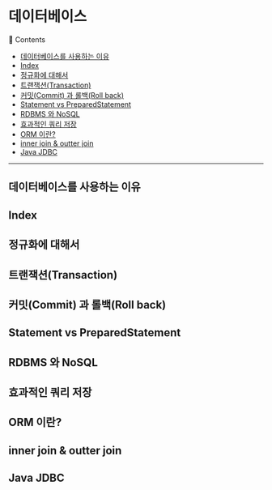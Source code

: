 # 데이터베이스
🔖 Contents

- [데이터베이스를 사용하는 이유](#데이터베이스를-사용하는-이유)
- [Index](#Index)
- [정규화에 대해서](#정규화에-대해서)
- [트랜잭션(Transaction)](#트랜잭션(Transaction))
- [커밋(Commit) 과 롤백(Roll back)](#커밋(Commit)-과-롤백(Roll-back))
- [Statement vs PreparedStatement](#Statement-vs-PreparedStatement)
- [RDBMS 와 NoSQL](#RDBMS-와-NoSQL)
- [효과적인 쿼리 저장](#효과적인-쿼리-저장)
- [ORM 이란?](#ORM-이란?)
- [inner join & outter join](#inner-join-&-outter-join)
- [Java JDBC](#Java-JDBC)

<hr>

## 데이터베이스를 사용하는 이유
## Index
## 정규화에 대해서
## 트랜잭션(Transaction)
## 커밋(Commit) 과 롤백(Roll back)
## Statement vs PreparedStatement
## RDBMS 와 NoSQL
## 효과적인 쿼리 저장
## ORM 이란?
## inner join & outter join
## Java JDBC
